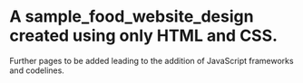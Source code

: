# A sample_food_website_design created using only HTML and CSS.
Further pages to be added leading to the addition of JavaScript frameworks and codelines.
